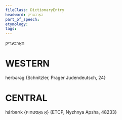 ```yaml
---
fileClass: DictionaryEntry
headword: האַרבעריק
part_of_speech: 
etymology: 
tags: 
---
```

האַרבעריק

WESTERN
========

herbərəg {Schnitzler, Prager Judendeutsch, 24}

CENTRAL
========

hárbərɩk {אַ גאַסטהויז} {ETCP, Nyzhnya Apsha, 48233}
